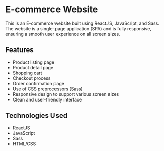 # E-commerce Website

This is an E-commerce website built using ReactJS, JavaScript, and Sass. The website is a single-page application (SPA) and is fully responsive, ensuring a smooth user experience on all screen sizes.

## Features
- Product listing page
- Product detail page
- Shopping cart
- Checkout process
- Order confirmation page
- Use of CSS preprocessors (Sass)
- Responsive design to support various screen sizes
- Clean and user-friendly interface

## Technologies Used
- ReactJS
- JavaScript
- Sass
- HTML/CSS